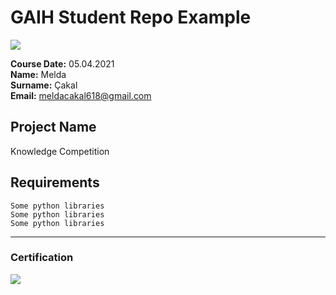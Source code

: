 # GAIH Student Repo Example
![](img/newlogo.png)

**Course Date:** 05.04.2021  
**Name:** Melda  
**Surname:** Çakal  
**Email:** meldacakal618@gmail.com  


## Project Name
Knowledge Competition

## Requirements
```
Some python libraries
Some python libraries
Some python libraries
```
---

### Certification
![](img/TopLearnerCertificate.png)

